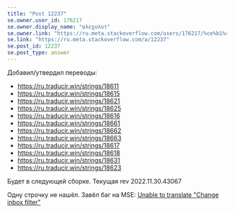 ```yaml
---
title: "Post 12237"
se.owner.user_id: 176217
se.owner.display_name: "αλεχολυτ"
se.owner.link: "https://ru.meta.stackoverflow.com/users/176217/%ce%b1%ce%bb%ce%b5%cf%87%ce%bf%ce%bb%cf%85%cf%84"
se.link: "https://ru.meta.stackoverflow.com/a/12237"
se.post_id: 12237
se.post_type: answer
---
```

<p>Добавил/утвердил переводы:</p>
<ul>
<li><a href="https://ru.traducir.win/strings/18611" rel="nofollow noreferrer">https://ru.traducir.win/strings/18611</a></li>
<li><a href="https://ru.traducir.win/strings/18615" rel="nofollow noreferrer">https://ru.traducir.win/strings/18615</a></li>
<li><a href="https://ru.traducir.win/strings/18621" rel="nofollow noreferrer">https://ru.traducir.win/strings/18621</a></li>
<li><a href="https://ru.traducir.win/strings/18625" rel="nofollow noreferrer">https://ru.traducir.win/strings/18625</a></li>
<li><a href="https://ru.traducir.win/strings/18616" rel="nofollow noreferrer">https://ru.traducir.win/strings/18616</a></li>
<li><a href="https://ru.traducir.win/strings/18661" rel="nofollow noreferrer">https://ru.traducir.win/strings/18661</a></li>
<li><a href="https://ru.traducir.win/strings/18662" rel="nofollow noreferrer">https://ru.traducir.win/strings/18662</a></li>
<li><a href="https://ru.traducir.win/strings/18663" rel="nofollow noreferrer">https://ru.traducir.win/strings/18663</a></li>
<li><a href="https://ru.traducir.win/strings/18617" rel="nofollow noreferrer">https://ru.traducir.win/strings/18617</a></li>
<li><a href="https://ru.traducir.win/strings/18618" rel="nofollow noreferrer">https://ru.traducir.win/strings/18618</a></li>
<li><a href="https://ru.traducir.win/strings/18631" rel="nofollow noreferrer">https://ru.traducir.win/strings/18631</a></li>
<li><a href="https://ru.traducir.win/strings/18623" rel="nofollow noreferrer">https://ru.traducir.win/strings/18623</a></li>
</ul>
<p>Будет в следующей сборке. Текущая rev 2022.11.30.43067</p>
<p>Одну строчку не нашёл. Завёл баг на MSE: <a href="https://meta.stackexchange.com/q/384264/339911">Unable to translate &quot;Change inbox filter&quot;</a></p>
